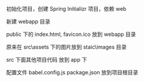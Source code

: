 
初始化项目，创建 Spring Initializr 项目，依赖 web 


新建 webapp 目录

public 下的 index.html, favicon.ico 放到 webapp 目录

原来在 src\assets 下的图片放到 staic\images 目录

src 下面其他项目代码 放到 app 下

配置文件 babel.config.js package.json 放到项目根目录
